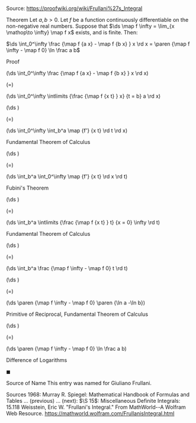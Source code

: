# 

Source: https://proofwiki.org/wiki/Frullani%27s_Integral



Theorem
Let $a, b > 0$. 
Let $f$ be a function continuously differentiable on the non-negative real numbers. 
Suppose that $\ds \map f \infty = \lim_{x \mathop\to \infty} \map f x$ exists, and is finite.
Then: 

$\ds \int_0^\infty \frac {\map f {a x} - \map f {b x} } x \rd x = \paren {\map f \infty - \map f 0} \ln \frac a b$


Proof













\(\ds \int_0^\infty \frac {\map f {a x} - \map f {b x} } x \rd x\)

\(=\)







\(\ds \int_0^\infty \intlimits {\frac {\map f {x t} } x} {t = b} a \rd x\)




















\(\ds \)

\(=\)







\(\ds \int_0^\infty \int_b^a \map {f'} {x t} \rd t \rd x\)





Fundamental Theorem of Calculus














\(\ds \)

\(=\)







\(\ds \int_b^a \int_0^\infty \map {f'} {x t} \rd x \rd t\)





Fubini's Theorem














\(\ds \)

\(=\)







\(\ds \int_b^a \intlimits {\frac {\map f {x t} } t} {x = 0} \infty \rd t\)





Fundamental Theorem of Calculus














\(\ds \)

\(=\)







\(\ds \int_b^a \frac {\map f \infty - \map f 0} t \rd t\)




















\(\ds \)

\(=\)







\(\ds \paren {\map f \infty - \map f 0} \paren {\ln a -\ln b}\)





Primitive of Reciprocal, Fundamental Theorem of Calculus














\(\ds \)

\(=\)







\(\ds \paren {\map f \infty - \map f 0} \ln \frac a b\)





Difference of Logarithms



$\blacksquare$


Source of Name
This entry was named for Giuliano Frullani.


Sources
1968: Murray R. Spiegel: Mathematical Handbook of Formulas and Tables ... (previous) ... (next): $\S 15$: Miscellaneous Definite Integrals: $15.118$
Weisstein, Eric W. "Frullani's Integral." From MathWorld--A Wolfram Web Resource.  https://mathworld.wolfram.com/FrullanisIntegral.html




